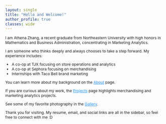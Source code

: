 ```yaml
---
layout: single
title: "Hello and Welcome!"
author_profile: true
classes: wide
---
```

<div style="font-size:12px;">

I am Athena Zhang, a recent graduate from Northeastern University with high honors in Mathematics and Business Administration, concentrating in Marketing Analytics.  

I am someone who thinks deeply and always chooses to take a step forward. My experience includes:  

- A co-op at TJX focusing on store operations and analytics  
- A co-op at Sephora focusing on merchandising  
- Internships with Taco Bell brand marketing  

You can learn more about my background on the <a href="./about" style="color:#1E90FF;">About</a> page.  

If you are curious about my work, the <a href="./projects" style="color:#1E90FF;">Projects</a> page highlights merchandising and marketing analytics projects. 

See some of my favorite photography in the <a href="./gallery" style="color:#1E90FF;">Gallery</a>.  

Thank you for visiting. My resume, email, and social links are all in the sidebar, so feel free to connect with me :D
</div>
